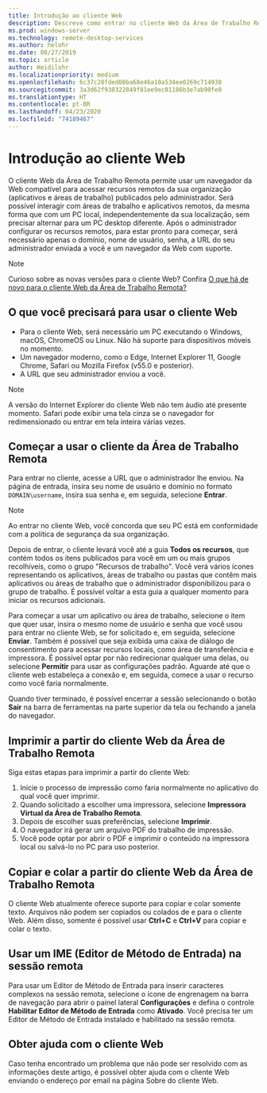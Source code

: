 ```yaml
---
title: Introdução ao cliente Web
description: Descreve como entrar no cliente Web da Área de Trabalho Remota.
ms.prod: windows-server
ms.technology: remote-desktop-services
ms.author: helohr
ms.date: 08/27/2019
ms.topic: article
author: Heidilohr
ms.localizationpriority: medium
ms.openlocfilehash: 6c37c28fded08ba68e46a10a534ee0269c714938
ms.sourcegitcommit: 3a3d62f938322849f81ee9ec01186b3e7ab90fe0
ms.translationtype: HT
ms.contentlocale: pt-BR
ms.lasthandoff: 04/23/2020
ms.locfileid: "74189467"
---
```

# <a name="get-started-with-the-web-client"></a>Introdução ao cliente Web

O cliente Web da Área de Trabalho Remota permite usar um navegador da Web compatível para acessar recursos remotos da sua organização (aplicativos e áreas de trabalho) publicados pelo administrador. Será possível interagir com áreas de trabalho e aplicativos remotos, da mesma forma que com um PC local, independentemente da sua localização, sem precisar alternar para um PC desktop diferente. Após o administrador configurar os recursos remotos, para estar pronto para começar, será necessário apenas o domínio, nome de usuário, senha, a URL do seu administrador enviada a você e um navegador da Web com suporte.

>[!NOTE]
>Curioso sobre as novas versões para o cliente Web? Confira [O que há de novo para o cliente Web da Área de Trabalho Remota?](web-client-whatsnew.md)

## <a name="what-youll-need-to-use-the-web-client"></a>O que você precisará para usar o cliente Web

* Para o cliente Web, será necessário um PC executando o Windows, macOS, ChromeOS ou Linux. Não há suporte para dispositivos móveis no momento.
* Um navegador moderno, como o Edge, Internet Explorer 11, Google Chrome, Safari ou Mozilla Firefox (v55.0 e posterior).
* A URL que seu administrador enviou a você.

>[!NOTE]
>A versão do Internet Explorer do cliente Web não tem áudio até presente momento.
>Safari pode exibir uma tela cinza se o navegador for redimensionado ou entrar em tela inteira várias vezes.

## <a name="start-using-the-remote-desktop-client"></a>Começar a usar o cliente da Área de Trabalho Remota

Para entrar no cliente, acesse a URL que o administrador lhe enviou. Na página de entrada, insira seu nome de usuário e domínio no formato ```DOMAIN\username```, insira sua senha e, em seguida, selecione **Entrar**.

>[!NOTE]
>Ao entrar no cliente Web, você concorda que seu PC está em conformidade com a política de segurança da sua organização.

Depois de entrar, o cliente levará você até a guia **Todos os recursos**, que contém todos os itens publicados para você em um ou mais grupos recolhíveis, como o grupo "Recursos de trabalho". Você verá vários ícones representando os aplicativos, áreas de trabalho ou pastas que contêm mais aplicativos ou áreas de trabalho que o administrador disponibilizou para o grupo de trabalho. É possível voltar a esta guia a qualquer momento para iniciar os recursos adicionais.

Para começar a usar um aplicativo ou área de trabalho, selecione o item que quer usar, insira o mesmo nome de usuário e senha que você usou para entrar no cliente Web, se for solicitado e, em seguida, selecione **Enviar**. Também é possível que seja exibida uma caixa de diálogo de consentimento para acessar recursos locais, como área de transferência e impressora. É possível optar por não redirecionar qualquer uma delas, ou selecione **Permitir** para usar as configurações padrão. Aguarde até que o cliente web estabeleça a conexão e, em seguida, comece a usar o recurso como você faria normalmente.

Quando tiver terminado, é possível encerrar a sessão selecionando o botão **Sair** na barra de ferramentas na parte superior da tela ou fechando a janela do navegador.

## <a name="printing-from-the-remote-desktop-web-client"></a>Imprimir a partir do cliente Web da Área de Trabalho Remota

Siga estas etapas para imprimir a partir do cliente Web:

1. Inicie o processo de impressão como faria normalmente no aplicativo do qual você quer imprimir.
2. Quando solicitado a escolher uma impressora, selecione **Impressora Virtual da Área de Trabalho Remota**.
3. Depois de escolher suas preferências, selecione **Imprimir**.
4. O navegador irá gerar um arquivo PDF do trabalho de impressão.
5. Você pode optar por abrir o PDF e imprimir o conteúdo na impressora local ou salvá-lo no PC para uso posterior.

## <a name="copy-and-paste-from-the-remote-desktop-web-client"></a>Copiar e colar a partir do cliente Web da Área de Trabalho Remota

O cliente Web atualmente oferece suporte para copiar e colar somente texto. Arquivos não podem ser copiados ou colados de e para o cliente Web. Além disso, somente é possível usar **Ctrl+C** e **Ctrl+V** para copiar e colar o texto.

## <a name="use-an-input-method-editor-ime-in-the-remote-session"></a>Usar um IME (Editor de Método de Entrada) na sessão remota

Para usar um Editor de Método de Entrada para inserir caracteres complexos na sessão remota, selecione o ícone de engrenagem na barra de navegação para abrir o painel lateral **Configurações** e defina o controle **Habilitar Editor de Método de Entrada** como **Ativado**. Você precisa ter um Editor de Método de Entrada instalado e habilitado na sessão remota. 

## <a name="get-help-with-the-web-client"></a>Obter ajuda com o cliente Web

Caso tenha encontrado um problema que não pode ser resolvido com as informações deste artigo, é possível obter ajuda com o cliente Web enviando o endereço por email na página Sobre do cliente Web.
